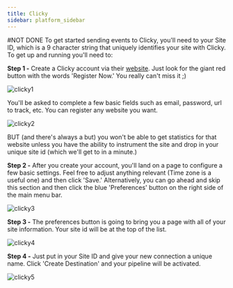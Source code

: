 ```yaml
---
title: Clicky
sidebar: platform_sidebar
---
```

#NOT DONE
To get started sending events to Clicky, you'll need to your Site ID, which is a 9 character string that uniquely identifies your site with Clicky.  To get up and running you'll need to:

<b>Step 1 -</b> Create a Clicky account via their [website](http://www.clicky.com). Just look for the giant red button with the words 'Register Now.' You really can't miss it ;)

![clicky1](/1.0/assets/img/guides/streaming/clickstream/clicky/clicky1.png)

You'll be asked to complete a few basic fields such as email, password, url to track, etc. You can register any website you want.

![clicky2](/1.0/assets/img/guides/streaming/clickstream/clicky/clicky2.png)

BUT (and there's always a but) you won't be able to get statistics for that website unless you have the ability to instrument the site and drop in your unique site id (which we'll get to in a minute.)

<b>Step 2 -</b> After you create your account, you'll land on a page to configure a few basic settings. Feel free to adjust anything relevant (Time zone is a useful one) and then click 'Save.' Alternatively, you can go ahead and skip this section and then click the blue 'Preferences' button on the right side of the main menu bar.

![clicky3](/1.0/assets/img/guides/streaming/clickstream/clicky/clicky3.png)

<b>Step 3 -</b> The preferences button is going to bring you a page with all of your site information. Your site id will be at the top of the list.

![clicky4](/1.0/assets/img/guides/streaming/clickstream/clicky/clicky4.png)

<b>Step 4 -</b> Just put in your Site ID and give your new connection a unique name. Click 'Create Destination' and your pipeline will be activated.

![clicky5](/1.0/assets/img/guides/streaming/clickstream/clicky/clicky5.gif)
